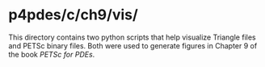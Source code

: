 p4pdes/c/ch9/vis/
=================

This directory contains two python scripts that help visualize Triangle files
and PETSc binary files.  Both were used to generate figures in Chapter 9
of the book _PETSc for PDEs_.

